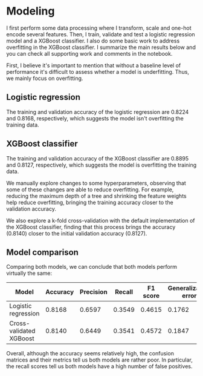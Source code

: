 # Modeling

I first perform some data processing where I transform, scale and one-hot encode several features. Then, I train, validate and test a logistic regression model and a XGBoost classifier. I also do some basic work to address overfitting in the XGBoost classifier. I summarize the main results below and you can check all supporting work and comments in the notebook.

First, I believe it's important to mention that without a baseline level of performance it's difficult to assess whether a model is underfitting. Thus, we mainly focus on overfitting.

## Logistic regression

The training and validation accuracy of the logistic regression are 0.8224 and 0.8168, respectively, which suggests the model isn't overfitting the training data.

## XGBoost classifier

The training and validation accuracy of the XGBoost classifier are 0.8895 and 0.8127, respectively, which suggests the model is overfitting the training data.

We manually explore changes to some hyperparameters, observing that some of these changes are able to reduce overfitting. For example, reducing the maximum depth of a tree and shrinking the feature weights help reduce overfitting, bringing the training accuracy closer to the validation accuracy.

We also explore a k-fold cross-validation with the default implementation of the XGBoost classifier, finding that this process brings the accuracy (0.8140) closer to the initial validation accuracy (0.8127).

## Model comparison

Comparing both models, we can conclude that both models perform virtually the same:

| Model                     | Accuracy  | Precision | Recall    | F1 score  | Generalization error  |
| ---                       | ---       | ---       | ---       | ---       | ---                   |
| Logistic regression       | 0.8168    | 0.6597    | 0.3549    | 0.4615    | 0.1762                |
| Cross-validated XGBoost   | 0.8140    | 0.6449    | 0.3541    | 0.4572    | 0.1847                |

Overall, although the accuracy seems relatively high, the confusion matrices and their metrics tell us both models are rather poor. In particular, the recall scores tell us both models have a high number of false positives.
